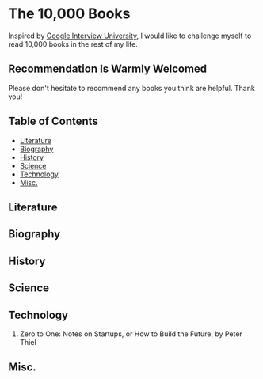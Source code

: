 # The 10,000 Books

Inspired by [Google Interview University](https://github.com/jwasham/google-interview-university/blob/master/README.md), I would like to challenge myself to read 10,000 books in the rest of my life. 

## Recommendation Is Warmly Welcomed

Please don't hesitate to recommend any books you think are helpful. Thank you!

## Table of Contents

- [Literature](#literature)
- [Biography](#biography)
- [History](#history)
- [Science](#science)
- [Technology](#technology)
- [Misc.](#misc)
    
## Literature

## Biography

## History

## Science

## Technology
1. Zero to One: Notes on Startups, or How to Build the Future, by Peter Thiel

## Misc.
